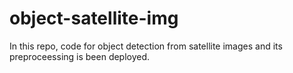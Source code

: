 # object-satellite-img

In this repo, code for object detection from satellite images and its preproceessing is been deployed.

